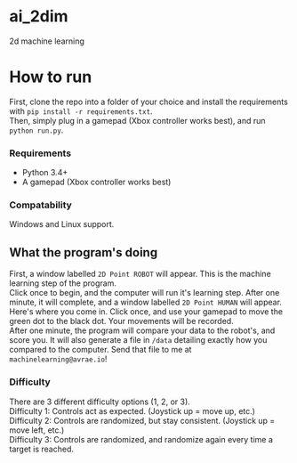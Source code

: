 # ai_2dim
2d machine learning

# How to run
First, clone the repo into a folder of your choice and install the requirements with `pip install -r requirements.txt`.  
Then, simply plug in a gamepad (Xbox controller works best), and run `python run.py`.  

### Requirements  
- Python 3.4+  
- A gamepad (Xbox controller works best) 

### Compatability  
Windows and Linux support.  

## What the program's doing

First, a window labelled `2D Point ROBOT` will appear. This is the machine learning step of the program.  
Click once to begin, and the computer will run it's learning step. After one minute, it will complete, and a window labelled `2D Point HUMAN` will appear.  
Here's where you come in. Click once, and use your gamepad to move the green dot to the black dot. Your movements will be recorded.  
After one minute, the program will compare your data to the robot's, and score you. It will also generate a file in `/data` detailing exactly how you compared to the computer.
Send that file to me at `machinelearning@avrae.io`!

### Difficulty

There are 3 different difficulty options (1, 2, or 3).  
Difficulty 1: Controls act as expected. (Joystick up = move up, etc.)  
Difficulty 2: Controls are randomized, but stay consistent. (Joystick up = move left, etc.)  
Difficulty 3: Controls are randomized, and randomize again every time a target is reached.

